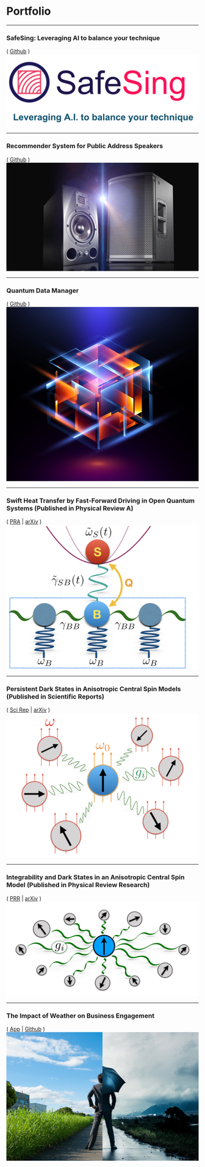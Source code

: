 # Portfolio

___

### SafeSing: Leveraging AI to balance your technique 
( [Github](https://github.com/Tamiro2019/SafeSing) )
[<img src="images/sslogo.png?raw=true"/>](https://github.com/Tamiro2019/SafeSing)

___

### Recommender System for Public Address Speakers
( [Github](https://github.com/Tamiro2019/Speaker_Recommender) )
[<img src="images/speakers.jpg?raw=true"/>](https://github.com/Tamiro2019/Speaker_Recommender)

___

### Quantum Data Manager 
( [Github](https://github.com/Tamiro2019/Quantum-Data-Manager) )
[<img src="images/Quantum_2.jpg?raw=true"/>](https://github.com/Tamiro2019/Quantum-Data-Manager)

___

### Swift Heat Transfer by Fast-Forward Driving in Open Quantum Systems (Published in Physical Review A)
( [PRA](https://journals.aps.org/pra/abstract/10.1103/PhysRevA.100.012126) | [arXiv](https://arxiv.org/abs/1902.05964) )
[<img src="images/Heat_Transfer.jpeg?raw=true"/>](https://journals.aps.org/pra/abstract/10.1103/PhysRevA.100.012126)

___

### Persistent Dark States in Anisotropic Central Spin Models (Published in Scientific Reports)
( [Sci Rep](https://doi.org/10.1038/s41598-020-73015-1) | [arXiv](https://arxiv.org/pdf/2005.13556.pdf) )
[<img src="images/Persistent.jpeg?raw=true"/>](https://doi.org/10.1038/s41598-020-73015-1)

___

### Integrability and Dark States in an Anisotropic Central Spin Model (Published in Physical Review Research)
( [PRR](https://doi.org/10.1103/PhysRevResearch.2.032052) | [arXiv](https://arxiv.org/abs/2001.10008) )
[<img src="images/schematic.pdf?raw=true"/>](https://doi.org/10.1103/PhysRevResearch.2.032052)

___

### The Impact of Weather on Business Engagement 
( [App](https://business-and-weather.herokuapp.com) | [Github](https://github.com/Tamiro2019/Business-and-Weather) )
[<img src="images/business-weather-image.jpg?raw=true"/>](https://business-and-weather.herokuapp.com)

